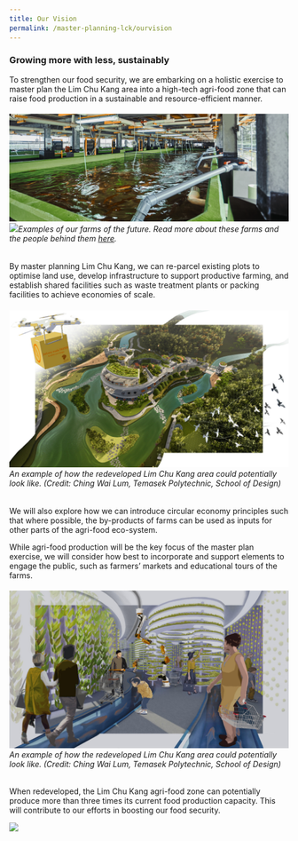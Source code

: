 ```yaml
---
title: Our Vision
permalink: /master-planning-lck/ourvision
---
```

### Growing more with less, sustainably

To strengthen our food security, we are embarking on a holistic exercise to master plan the Lim Chu Kang area into a high-tech agri-food zone that can raise food production in a sustainable and resource-efficient manner.
###### ![](/images/02-farming-fish-land.png) ![](/images/veg%20farm%2002.png)Examples of our farms of the future. Read more about these farms and the  people behind them [here](https://www.sfa.gov.sg/fromSGtoSG/farms).

By master planning Lim Chu Kang, we can re-parcel existing plots to optimise land use, develop infrastructure to support productive farming, and establish shared facilities such as waste treatment plants or packing facilities to achieve economies of scale. 
###### ![](/images/aerial_ching%20wai%20lum.jpg)An example of how the redeveloped Lim Chu Kang area could potentially look like. (Credit: Ching Wai Lum, Temasek Polytechnic, School of Design)

We will also explore how we can introduce circular economy principles such that where possible, the by-products of farms can be used as inputs for other parts of the agri-food eco-system. 

While agri-food production will be the key focus of the master plan exercise, we will consider how best to incorporate and support elements to engage the public, such as farmers’ markets and educational tours of the farms.
###### ![](/images/lckmpillustration.jpg)An example of how the redeveloped Lim Chu Kang area could potentially look like. (Credit: Ching Wai Lum, Temasek Polytechnic, School of Design)

When redeveloped, the Lim Chu Kang agri-food zone can potentially produce more than three times its current food production capacity. This will contribute to our efforts in boosting our food security.

![](/images/lckmp01.png)

